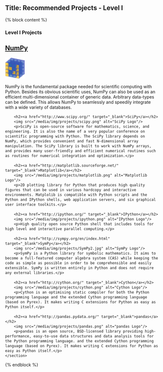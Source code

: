 Title: Recommended Projects - Level I
---

{% block content %}
	<section class="span8 projects">
		<section>
		<h1>Level I Projects</h1>
		<h2><a href="http://numpy.scipy.org/" target="_blank">NumPy</a></h2>
		<img src="/media/img/projects/NumPY.png" alt="NumPy Logo"/>
		<p>NumPy is the fundamental package needed for scientific computing with Python. Besides its obvious scientific uses, NumPy can also be used as an efficient multi-dimensional container of generic data. Arbitrary data-types can be defined. This allows NumPy to seamlessly and speedily integrate with a wide variety of databases.</p>
		
		<h2><a href="http://www.scipy.org/" target="_blank">SciPy</a></h2>
		<img src="/media/img/projects/scipy.png" alt="SciPy Logo"/>
		<p>SciPy is open-source software for mathematics, science, and engineering. It is also the name of a very popular conference on scientific programming with Python. The SciPy library depends on NumPy, which provides convenient and fast N-dimensional array manipulation. The SciPy library is built to work with NumPy arrays, and provides many user-friendly and efficient numerical routines such as routines for numerical integration and optimization.</p>

		<h2><a href="http://matplotlib.sourceforge.net/" target="_blank">Matplotlib</a></h2>
		<img src="/media/img/projects/matplotlib.png" alt="Matplotlib Logo"/>
		<p>2D plotting library for Python that produces high quality figures that can be used in various hardcopy and interactive environments. Matplolib is compatible with Python scripts and the Python and IPython shells, web application servers, and six graphical user interface toolkits.</p>

		<h2><a href="http://ipython.org/" target="_blank">IPython</a></h2>
		<img src="/media/img/projects/ipython.png" alt="IPython Logo"/>
		<p>High quality open source Python shell that includes tools for high level and interactive parallel computing.</p>

		<h2><a href="http://sympy.org/en/index.html" target="_blank">SymPy</a></h2>
		<img src="/media/img/projects/SymPy2.jpg" alt="SymPy Logo"/>
		<p>SymPy is a Python library for symbolic mathematics. It aims to become a full-featured computer algebra system (CAS) while keeping the code as simple as possible in order to be comprehensible and easily extensible. SymPy is written entirely in Python and does not require any external libraries.</p>

		<h2><a href="http://cython.org/" target="_blank">Cython</a></h2>
		<img src="/media/img/projects/cython.png" alt="Cython Logo"/>
		<p>Cython is an optimising static compiler for both the Python programming language and the extended Cython programming language (based on Pyrex). It makes writing C extensions for Python as easy as Python itself.</p>
		
		<h2><a href="http://pandas.pydata.org/" target="_blank">pandas</a></h2>
		<img src="/media/img/projects/pandas.png" alt="pandas Logo"/>
		<p>pandas is an open source, BSD-licensed library providing high-performance, easy-to-use data structures and data analysis tools for the Python programming language. and the extended Cython programming language (based on Pyrex). It makes writing C extensions for Python as easy as Python itself.</p>
	</section>
</section>
{% endblock %}
